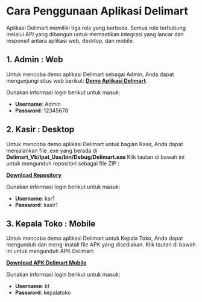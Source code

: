 
# Cara Penggunaan Aplikasi Delimart

Aplikasi Delimart memiliki tiga role yang berbeda. Semua role terhubung melalui API yang dibangun untuk memastikan integrasi yang lancar dan responsif antara aplikasi web, desktop, dan mobile.

## 1. Admin : Web

Untuk mencoba demo aplikasi Delimart sebagai Admin, Anda dapat mengunjungi situs web berikut: 
[**Demo Aplikasi Delimart**](https://delimart.praktikum-cpanel-unbin.com).

Gunakan informasi login berikut untuk masuk:
- **Username**: Admin
- **Password**: 12345678

## 2. Kasir : Desktop

Untuk mencoba demo aplikasi Delimart untuk bagian Kasir, Anda dapat menjalankan file .exe yang berada di **Delimart_Vb/Ipat_Uas/bin/Debug/Delimart.exe** 
Klik tautan di bawah ini untuk mengunduh repositori sebagai file ZIP :

[**Download Repository**](https://github.com/awaludinmil/delimartpro/archive/refs/heads/main.zip)

Gunakan informasi login berikut untuk masuk:
- **Username**: ksr1
- **Password**: kasir1

## 3. Kepala Toko : Mobile

Untuk mencoba demo aplikasi Delimart untuk Kepala Toko, Anda dapat mengunduh dan meng-install file APK yang disediakan. Klik tautan di bawah ini untuk mengunduh APK Delimart:

[**Download APK Delimart Mobile**](https://github.com/awaludinmil/delimartpro/raw/main/Delimart_Flutter/delimart_apk/Delimart.apk)

Gunakan informasi login berikut untuk masuk:
- **Username**: kt
- **Password**: kepalatoko

